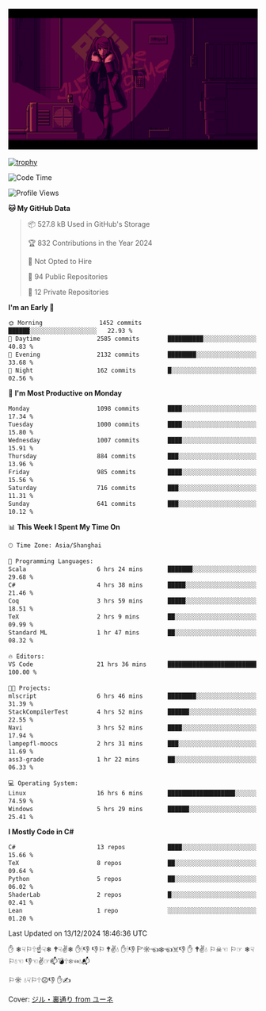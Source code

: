 ![](imgs/main.png)

[![trophy](https://github-profile-trophy.vercel.app/?username=NeilKleistGao&theme=dracula)](https://github.com/ryo-ma/github-profile-trophy)

<!--START_SECTION:waka-->
![Code Time](http://img.shields.io/badge/Code%20Time-1%2C509%20hrs%2025%20mins-blue)

![Profile Views](http://img.shields.io/badge/Profile%20Views-0-blue)

**🐱 My GitHub Data** 

> 📦 527.8 kB Used in GitHub's Storage 
 > 
> 🏆 832 Contributions in the Year 2024
 > 
> 🚫 Not Opted to Hire
 > 
> 📜 94 Public Repositories 
 > 
> 🔑 12 Private Repositories 
 > 
**I'm an Early 🐤** 

```text
🌞 Morning                1452 commits        ██████░░░░░░░░░░░░░░░░░░░   22.93 % 
🌆 Daytime                2585 commits        ██████████░░░░░░░░░░░░░░░   40.83 % 
🌃 Evening                2132 commits        ████████░░░░░░░░░░░░░░░░░   33.68 % 
🌙 Night                  162 commits         █░░░░░░░░░░░░░░░░░░░░░░░░   02.56 % 
```
📅 **I'm Most Productive on Monday** 

```text
Monday                   1098 commits        ████░░░░░░░░░░░░░░░░░░░░░   17.34 % 
Tuesday                  1000 commits        ████░░░░░░░░░░░░░░░░░░░░░   15.80 % 
Wednesday                1007 commits        ████░░░░░░░░░░░░░░░░░░░░░   15.91 % 
Thursday                 884 commits         ███░░░░░░░░░░░░░░░░░░░░░░   13.96 % 
Friday                   985 commits         ████░░░░░░░░░░░░░░░░░░░░░   15.56 % 
Saturday                 716 commits         ███░░░░░░░░░░░░░░░░░░░░░░   11.31 % 
Sunday                   641 commits         ███░░░░░░░░░░░░░░░░░░░░░░   10.12 % 
```


📊 **This Week I Spent My Time On** 

```text
🕑︎ Time Zone: Asia/Shanghai

💬 Programming Languages: 
Scala                    6 hrs 24 mins       ███████░░░░░░░░░░░░░░░░░░   29.68 % 
C#                       4 hrs 38 mins       █████░░░░░░░░░░░░░░░░░░░░   21.46 % 
Coq                      3 hrs 59 mins       █████░░░░░░░░░░░░░░░░░░░░   18.51 % 
TeX                      2 hrs 9 mins        ██░░░░░░░░░░░░░░░░░░░░░░░   09.99 % 
Standard ML              1 hr 47 mins        ██░░░░░░░░░░░░░░░░░░░░░░░   08.32 % 

🔥 Editors: 
VS Code                  21 hrs 36 mins      █████████████████████████   100.00 % 

🐱‍💻 Projects: 
mlscript                 6 hrs 46 mins       ████████░░░░░░░░░░░░░░░░░   31.39 % 
StackCompilerTest        4 hrs 52 mins       ██████░░░░░░░░░░░░░░░░░░░   22.55 % 
Navi                     3 hrs 52 mins       ████░░░░░░░░░░░░░░░░░░░░░   17.94 % 
lampepfl-moocs           2 hrs 31 mins       ███░░░░░░░░░░░░░░░░░░░░░░   11.69 % 
ass3-grade               1 hr 22 mins        ██░░░░░░░░░░░░░░░░░░░░░░░   06.33 % 

💻 Operating System: 
Linux                    16 hrs 6 mins       ███████████████████░░░░░░   74.59 % 
Windows                  5 hrs 29 mins       ██████░░░░░░░░░░░░░░░░░░░   25.41 % 
```

**I Mostly Code in C#** 

```text
C#                       13 repos            ████░░░░░░░░░░░░░░░░░░░░░   15.66 % 
TeX                      8 repos             ██░░░░░░░░░░░░░░░░░░░░░░░   09.64 % 
Python                   5 repos             ██░░░░░░░░░░░░░░░░░░░░░░░   06.02 % 
ShaderLab                2 repos             █░░░░░░░░░░░░░░░░░░░░░░░░   02.41 % 
Lean                     1 repo              ░░░░░░░░░░░░░░░░░░░░░░░░░   01.20 % 
```




 Last Updated on 13/12/2024 18:46:36 UTC
<!--END_SECTION:waka-->

✋ ❄☟⚐🕆☝☟❄ 🕈☟✌❄ ✋🕯👎 👎⚐ 🕈✌💧 ✋🕯👎 🏱☼☜❄☜☠👎 ✋ 🕈✌💧 ⚐☠☜ ⚐☞ ❄☟⚐💧☜ 👎☜✌☞📫💣🕆❄☜💧📬

⚐☼ 💧☟⚐🕆☹👎 ✋✍

Cover: [ジル・裏通り from ユーネ](https://www.pixiv.net/artworks/62127066)
